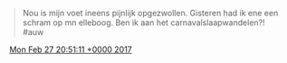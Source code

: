 > Nou is mijn voet ineens pijnlijk opgezwollen\. Gisteren had ik ene een schram op mn elleboog\. Ben ik aan het carnavalslaapwandelen?\! \#auw

<img src="../../media/tweet.ico" width="12" /> [Mon Feb 27 20:51:11 +0000 2017](https://twitter.com/DromerDenker/status/836317781121511424)